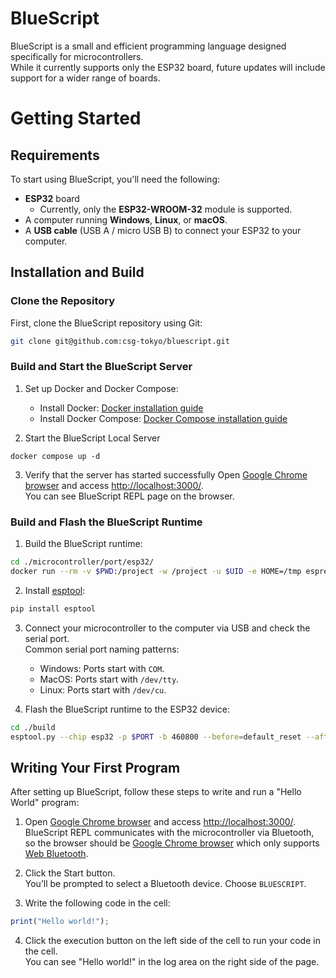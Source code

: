 # BlueScript

BlueScript is a small and efficient programming language designed specifically for microcontrollers.  
While it currently supports only the ESP32 board, future updates will include support for a wider range of boards.

# Getting Started

## Requirements
To start using BlueScript, you'll need the following:
- **ESP32** board
    - Currently, only the **ESP32-WROOM-32** module is supported.
- A computer running **Windows**, **Linux**, or **macOS**.
- A **USB cable** (USB A / micro USB B) to connect your ESP32 to your computer.

## Installation and Build

### Clone the Repository
First, clone the BlueScript repository using Git:

```bash
git clone git@github.com:csg-tokyo/bluescript.git
```

### Build and Start the BlueScript Server

1. Set up Docker and Docker Compose:
    - Install Docker: [Docker installation guide](https://docs.docker.com/get-docker/)
    - Install Docker Compose: [Docker Compose installation guide](https://docs.docker.com/compose/install/)

2. Start the BlueScript Local Server
```
docker compose up -d
```

3. Verify that the server has started successfully
    Open [Google Chrome browser](https://www.google.com/chrome/) and access [http://localhost:3000/](http://localhost:3000/).  
    You can see BlueScript REPL page on the browser.

### Build and Flash the BlueScript Runtime  

1. Build the BlueScript runtime:
```bash
cd ./microcontroller/port/esp32/
docker run --rm -v $PWD:/project -w /project -u $UID -e HOME=/tmp espressif/idf:release-v5.0 idf.py build
```

2. Install [esptool](https://docs.espressif.com/projects/esptool/en/latest/esp32/):
```bash
pip install esptool
```

3. Connect your microcontroller to the computer via USB and check the serial port.  
Common serial port naming patterns:
    * Windows: Ports start with `COM`.
    * MacOS: Ports start with `/dev/tty`.
    * Linux: Ports start with `/dev/cu`.

4. Flash the BlueScript runtime to the ESP32 device:
```bash
cd ./build
esptool.py --chip esp32 -p $PORT -b 460800 --before=default_reset --after=hard_reset write_flash --flash_mode dio --flash_freq 40m --flash_size 4MB 0x1000 bootloader/bootloader.bin 0x10000 bluescript.bin 0x8000 partition_table/partition-table.bin
```

## Writing Your First Program
After setting up BlueScript, follow these steps to write and run a "Hello World" program:

1. Open [Google Chrome browser](https://www.google.com/chrome/) and access [http://localhost:3000/](http://localhost:3000/).  
  BlueScript REPL communicates with the microcontroller via Bluetooth, so the browser should be [Google Chrome browser](https://www.google.com/chrome/) which only supports [Web Bluetooth](https://developer.mozilla.org/ja/docs/Web/API/Web_Bluetooth_API). 

2. Click the Start button.  
  You’ll be prompted to select a Bluetooth device. Choose `BLUESCRIPT`.  

3. Write the following code in the cell:
```typescript
print("Hello world!");
```

4. Click the execution button on the left side of the cell to run your code in the cell.  
  You can see "Hello world!" in the log area on the right side of the page.

